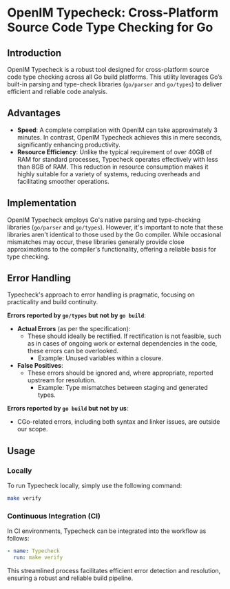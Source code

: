 # OpenIM Typecheck: Cross-Platform Source Code Type Checking for Go

## Introduction

OpenIM Typecheck is a robust tool designed for cross-platform source code type checking across all Go build platforms. This utility leverages Go’s built-in parsing and type-check libraries (`go/parser` and `go/types`) to deliver efficient and reliable code analysis.

## Advantages

- **Speed**: A complete compilation with OpenIM can take approximately 3 minutes. In contrast, OpenIM Typecheck achieves this in mere seconds, significantly enhancing productivity.
- **Resource Efficiency**: Unlike the typical requirement of over 40GB of RAM for standard processes, Typecheck operates effectively with less than 8GB of RAM. This reduction in resource consumption makes it highly suitable for a variety of systems, reducing overheads and facilitating smoother operations.

## Implementation

OpenIM Typecheck employs Go's native parsing and type-checking libraries (`go/parser` and `go/types`). However, it's important to note that these libraries aren't identical to those used by the Go compiler. While occasional mismatches may occur, these libraries generally provide close approximations to the compiler's functionality, offering a reliable basis for type checking.

## Error Handling

Typecheck's approach to error handling is pragmatic, focusing on practicality and build continuity.

**Errors reported by `go/types` but not by `go build`**:
- **Actual Errors** (as per the specification):
  - These should ideally be rectified. If rectification is not feasible, such as in cases of ongoing work or external dependencies in the code, these errors can be overlooked.
    - Example: Unused variables within a closure.
- **False Positives**:
  - These errors should be ignored and, where appropriate, reported upstream for resolution.
    - Example: Type mismatches between staging and generated types.

**Errors reported by `go build` but not by us**:
- CGo-related errors, including both syntax and linker issues, are outside our scope.

## Usage

### Locally

To run Typecheck locally, simply use the following command:

```bash
make verify
```

### Continuous Integration (CI)

In CI environments, Typecheck can be integrated into the workflow as follows:

```yaml
- name: Typecheck
  run: make verify
```

This streamlined process facilitates efficient error detection and resolution, ensuring a robust and reliable build pipeline.